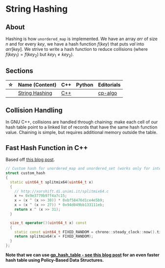 # String Hashing

## About

Hashing is how `unordered_map` is implemented. We have an array $arr$ of size $n$ and for every $key$, we have a hash function $f(key)$ that puts $val$ into $arr[key]$. We strive to write a hash function to reduce collisions (where $f(key_1) = f(key _2)$ but $key_1 \neq key_2$).

## Sections

| ☆   | Name (Content)                                                | C++                                                         | Python | Editorials                                                      |
| --- | ------------------------------------------------------------- | ----------------------------------------------------------- | ------ | --------------------------------------------------------------- |
|     | [String Hashing](string-hashing/README.md) | [C++](string-hashing/string-hashing.cpp) |        | [cp-algo](https://cp-algorithms.com/string/string-hashing.html) |

## Collision Handling

In GNU C++, collisions are handled through chaining: make each cell of our hash table point to a linked list of records that have the same hash function value. Chaining is simple, but requires additional memory outside the table.

## Fast Hash Function in C++

Based off [this blog post](https://codeforces.com/blog/entry/62393).

```cpp
// Custom hash for unordered_map and unordered_set (works only for integers/long long)
struct custom_hash
{
  static uint64_t splitmix64(uint64_t x)
  {
    // http://xorshift.di.unimi.it/splitmix64.c
    x += 0x9e3779b97f4a7c15;
    x = (x ^ (x >> 30)) * 0xbf58476d1ce4e5b9;
    x = (x ^ (x >> 27)) * 0x94d049bb133111eb;
    return x ^ (x >> 31);
  }

  size_t operator()(uint64_t x) const
  {
    static const uint64_t FIXED_RANDOM = chrono::steady_clock::now().time_since_epoch().count();
    return splitmix64(x + FIXED_RANDOM);
  }
};
```

**Note that we can use [gp_hash_table - see this blog post](https://codeforces.com/blog/entry/60737) for an even faster hash table using Policy-Based Data Structures.**
